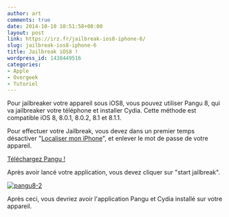 ```yaml
---
author: art
comments: true
date: 2014-10-10 10:51:58+00:00
layout: post
link: https://irz.fr/jailbreak-ios8-iphone-6/
slug: jailbreak-ios8-iphone-6
title: Jailbreak iOS8 !
wordpress_id: 1438449516
categories:
- Apple
- Overgeek
- Tutoriel
---
```


Pour jailbreaker votre appareil sous iOS8, vous pouvez utiliser Pangu 8, qui va jailbreaker votre téléphone et installer Cydia. Cette méthode est compatible iOS 8, 8.0.1, 8.0.2, 8.1 et 8.1.1.

Pour effectuer votre Jailbreak, vous devez dans un premier temps désactiver "[Localiser mon iPhone](https://irz.fr/localiser-votre-iphone)", et enlever le mot de passe de votre appareil.

[Téléchargez Pangu !](http://en.pangu.io/)

Après avoir lancé votre application, vous devez cliquer sur "start jailbreak".

[![pangu8-2](https://static.irz.fr/2014/10/pangu8-2-640x477.png)](https://irz.fr/recherche?q=pangu8-2)

Après ceci, vous devriez avoir l'application Pangu et Cydia installé sur votre appareil. 

